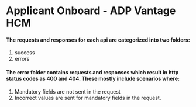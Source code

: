 
# **Applicant Onboard - ADP Vantage HCM**

#### The requests and responses for each api are categorized into two folders:

1. success
2. errors

#### The error folder contains requests and responses which result in http status codes as 400 and 404. These mostly include scenarios where: 

1. Mandatory fields are not sent in the request
2. Incorrect values are sent for mandatory fields in the request.



 
